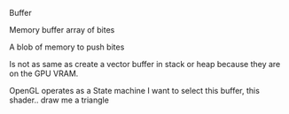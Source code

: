 Buffer

Memory buffer
array of bites

A blob of memory to push bites

Is not as same as create a vector buffer in stack or heap because they are on the GPU VRAM.

OpenGL operates as a State machine
I want to select this buffer, this shader.. draw me a triangle
